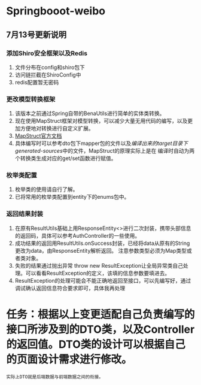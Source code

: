 # Springbooot-weibo

## 7月13号更新说明

### 添加Shiro安全框架以及Redis

1. 文件分布在config和shiro包下
2. 访问链拦截在ShiroConfig中
3. redis配置暂无密码

### 更改模型转换框架

1. 该版本之前通过Spring自带的BenaUtils进行简单的实体类转换。
2. 现在使用MapStruct框架对模型转换，可以减少大量无用代码的编写，以及更加方便地对转换进行自定义扩展。
3. [MapStruct官方文档](http://mapstruct.org/documentation/stable/reference/html/#mapping-configuration-inheritance)
4. 具体编写时可以参考dto包下mapper包的文件以及*编译出来的target目录下generated-sources*中的文件，MapStruct的原理实际上是在
  编译时自动为两个转换类生成对应的get/set函数进行赋值。

### 枚举类配置

1. 枚举类的使用请自行了解。
2. 已将常用的枚举类配置到entity下的enums包中。

### 返回结果封装

1. 在原有ResultUtils基础上用ResponseEntity<>进行二次封装，携带头部信息的返回码，具体可以参考AuthController的一些使用。
2. 成功结果的返回用ResultUtils.onSuccess封装，已经将data从原有的String更改为data，由ResponseEntity解析返回。
  注意参数类型必须为Map类型或者类对象。
3. 失败的结果通过抛出异常 throw new ResultException让全局异常类自己处理。可以看看ResultException的定义，该填的信息参数要填进去。
4. ResultException的处理可能会不能正确地返回至接口，可以先编写好，通过调试确认返回信息符合要求即可，具体我再处理


# 任务：根据以上变更适配自己负责编写的接口所涉及到的DTO类，以及Controller的返回值。DTO类的设计可以根据自己的页面设计需求进行修改。
    实际上DTO就是后端数据与前端数据之间的衔接。
